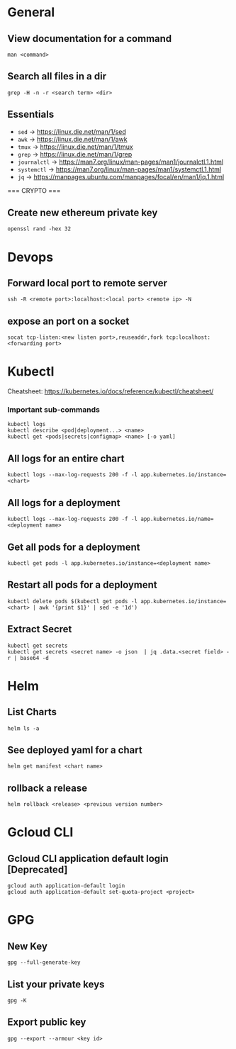 # General

## View documentation for a command
`man <command> `

## Search all files in a dir
`grep -H -n -r <search term> <dir>`

## Essentials

* `sed` -> https://linux.die.net/man/1/sed
* `awk` -> https://linux.die.net/man/1/awk
* `tmux` -> https://linux.die.net/man/1/tmux
* `grep` -> https://linux.die.net/man/1/grep
* `journalctl` -> https://man7.org/linux/man-pages/man1/journalctl.1.html
* `systemctl` -> https://man7.org/linux/man-pages/man1/systemctl.1.html
* `jq` -> https://manpages.ubuntu.com/manpages/focal/en/man1/jq.1.html

=== CRYPTO ===

## Create new ethereum private key

`openssl rand -hex 32`

# Devops

## Forward local port to remote server

`ssh -R <remote port>:localhost:<local port> <remote ip> -N`

## expose an port on a socket

`socat tcp-listen:<new listen port>,reuseaddr,fork tcp:localhost:<forwarding port>`

# Kubectl 

Cheatsheet: https://kubernetes.io/docs/reference/kubectl/cheatsheet/

### Important sub-commands

```
kubectl logs
kubectl describe <pod|deployment...> <name>
kubectl get <pods|secrets|configmap> <name> [-o yaml]
```

## All logs for an entire chart

`kubectl logs --max-log-requests 200 -f -l app.kubernetes.io/instance=<chart>`

## All logs for a deployment

`kubectl logs --max-log-requests 200 -f -l app.kubernetes.io/name=<deployment name>`

## Get all pods for a deployment

`kubectl get pods -l app.kubernetes.io/instance=<deployment name>`

## Restart all pods for a deployment

`kubectl delete pods $(kubectl get pods -l app.kubernetes.io/instance=<chart> | awk '{print $1}' | sed -e '1d')`

## Extract Secret 
```
kubectl get secrets
kubectl get secrets <secret name> -o json  | jq .data.<secret field> -r | base64 -d
```

# Helm

## List Charts

`helm ls -a`

## See deployed yaml for a chart

`helm get manifest <chart name>`

## rollback a release

`helm rollback <release> <previous version number>`

# Gcloud CLI

## Gcloud CLI application default login [Deprecated]

```
gcloud auth application-default login 
gcloud auth application-default set-quota-project <project>
```


# GPG

## New Key
`gpg --full-generate-key`

## List your private keys
`gpg -K`

## Export public key  
`gpg --export --armour <key id>`
